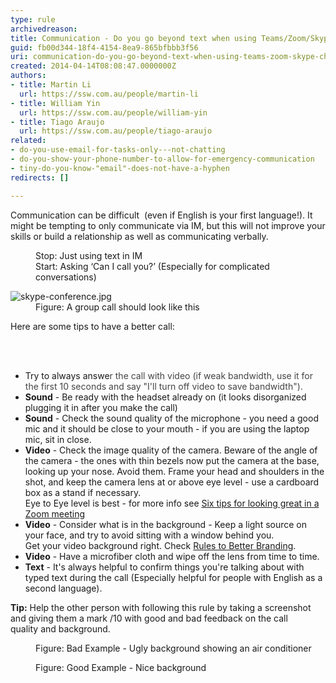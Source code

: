 ```yaml
---
type: rule
archivedreason: 
title: Communication - Do you go beyond text when using Teams/Zoom/Skype chat?
guid: fb00d344-18f4-4154-8ea9-865bfbbb3f56
uri: communication-do-you-go-beyond-text-when-using-teams-zoom-skype-chat
created: 2014-04-14T08:08:47.0000000Z
authors:
- title: Martin Li
  url: https://ssw.com.au/people/martin-li
- title: William Yin
  url: https://ssw.com.au/people/william-yin
- title: Tiago Araujo
  url: https://ssw.com.au/people/tiago-araujo
related:
- do-you-use-email-for-tasks-only---not-chatting
- do-you-show-your-phone-number-to-allow-for-emergency-communication
- tiny-do-you-know-"email"-does-not-have-a-hyphen
redirects: []

---
```



<p>Communication can be difficult &#160;(even if English is your first language!).&#160;It might be tempting to only communicate via IM, but this will not improve your skills or build a relationship as well as communicating verbally.​​<br></p><dd class="ssw15-rteElement-FigureBad">Stop&#58; Just using&#160;text in IM<br></dd><dd class="ssw15-rteElement-FigureGood">Start&#58; Asking ‘Can I call you?’ (Especially for complicated conversations)<br></dd><dl class="image"><dt> <img src="/PublishingImages/skype-conference.jpg" alt="skype-conference.jpg" /> <br>
   </dt><dd>Figure&#58; A group call should look like this <br></dd></dl><p>Here are some tips to have a better call&#58;​<br></p>
<br><excerpt class='endintro'></excerpt><br>
<ul><li>Try to always answe<span style="color&#58;#444444;">r the call with video&#160;(if weak bandwidth,&#160;use it for the first 10 seconds and say &quot;I'll turn off video to save bandwidth&quot;).</span><br></li><li> 
      <b>Sound</b> - Be ready with the headset already on (it looks disorganized plugging it in after you make the call)<br></li><li> 
      <b>Sound</b> - Check the sound quality of the microphone - you need a good mic and it should be close to your mouth - if you are using the laptop mic, sit in close.<br></li><li> 
      <b>Video</b> - Check the image quality of the camera. Beware of the angle of the camera - the ones with thin bezels now put the camera at the base, looking up your nose. Avoid them.&#160;Frame your head and shoulders in the shot, and keep the camera lens at or above eye level​ -&#160;use a cardboard box as a stand if necessary.<br>Eye to Eye level is best - for&#160;more info see&#160;<a href="https&#58;//www.usatoday.com/story/tech/2020/04/11/zoom-meetings-go-better-these-6-tips-look-your-best/5125980002/">Six tips for looking great in a Zoom meeting​</a>​<br></li><li> 
      <b>Video</b> -&#160;Consider what is in the background -&#160;Keep a light source on your face, and try to avoid sitting with a window behind you.<br>​​Get your video background right. Check 
      <a href="/_layouts/15/FIXUPREDIRECT.ASPX?WebId=3dfc0e07-e23a-4cbb-aac2-e778b71166a2&amp;TermSetId=07da3ddf-0924-4cd2-a6d4-a4809ae20160&amp;TermId=f6b90f42-7f48-4c44-b766-295de647bb47">Rules to Better Branding</a>.<br></li><li>
      <b>Video</b> - Have a microfiber cloth and wipe off the lens from time to time.<br></li><li>
      <b>Text</b> -&#160;It's always helpful to confirm things you're talking about with typed text during the call (Especially helpful for people with English as a second language).<br></li></ul><p>
   <strong>Tip&#58;</strong> Help the other person with&#160;following&#160;this rule&#160;by taking a screenshot and giving them a mark /10 with good and bad feedback on the call quality&#160;and background.</p><dl class="badImage"><dt>
      <img src="/SiteAssets/do-you-go-beyond-just-using-skype-chat/Bad-Video-Background-orgn.png" alt="" /> 
   </dt><dd>Figure&#58; Bad Example - Ugly​​​ background showing an a​ir conditioner​​​<br></dd></dl><dl class="goodImage"><dt>
      <img src="/SiteAssets/do-you-go-beyond-just-using-skype-chat/Good-Video-Background-orgn.png" alt="" /> 
      <br>
   </dt><dd>​Figure&#58; Good Example - Nice background​​​<br></dd></dl>


